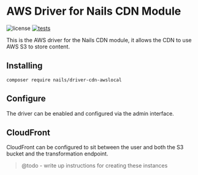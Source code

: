 # AWS Driver for Nails CDN Module

![license](https://img.shields.io/badge/license-MIT-green.svg)
[![tests](https://github.com/nails/driver-cdn-awslocal/actions/workflows/build_and_test.yml/badge.svg)](https://github.com/nails/driver-cdn-awslocal/actions)

This is the AWS driver for the Nails CDN module, it allows the CDN to use AWS S3 to store content.


## Installing

    composer require nails/driver-cdn-awslocal


## Configure

The driver can be enabled and configured via the admin interface.


## CloudFront

CloudFront can be configured to sit between the user and both the S3 bucket and the transformation endpoint.

> @todo - write up instructions for creating these instances




